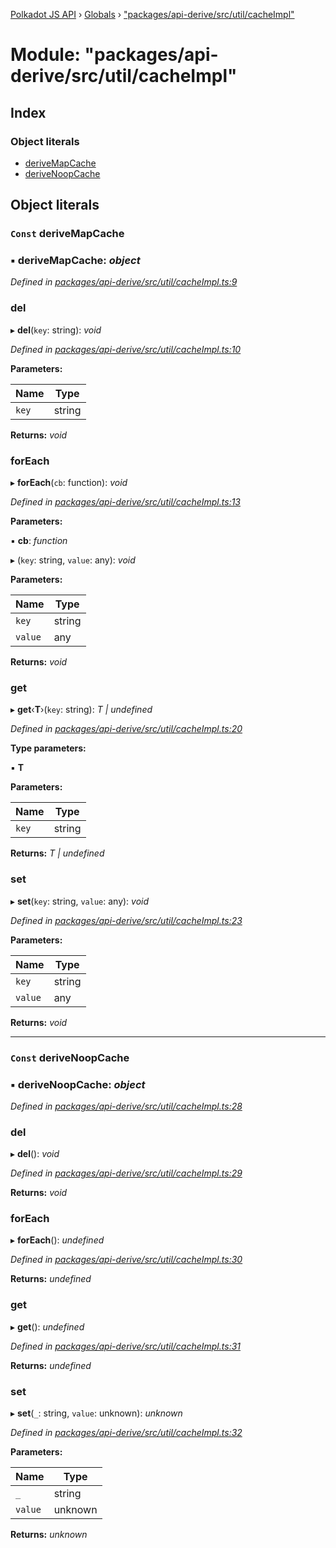 [Polkadot JS API](../README.md) › [Globals](../globals.md) › ["packages/api-derive/src/util/cacheImpl"](_packages_api_derive_src_util_cacheimpl_.md)

# Module: "packages/api-derive/src/util/cacheImpl"

## Index

### Object literals

* [deriveMapCache](_packages_api_derive_src_util_cacheimpl_.md#const-derivemapcache)
* [deriveNoopCache](_packages_api_derive_src_util_cacheimpl_.md#const-derivenoopcache)

## Object literals

### `Const` deriveMapCache

### ▪ **deriveMapCache**: *object*

*Defined in [packages/api-derive/src/util/cacheImpl.ts:9](https://github.com/polkadot-js/api/blob/80c578fe7/packages/api-derive/src/util/cacheImpl.ts#L9)*

###  del

▸ **del**(`key`: string): *void*

*Defined in [packages/api-derive/src/util/cacheImpl.ts:10](https://github.com/polkadot-js/api/blob/80c578fe7/packages/api-derive/src/util/cacheImpl.ts#L10)*

**Parameters:**

Name | Type |
------ | ------ |
`key` | string |

**Returns:** *void*

###  forEach

▸ **forEach**(`cb`: function): *void*

*Defined in [packages/api-derive/src/util/cacheImpl.ts:13](https://github.com/polkadot-js/api/blob/80c578fe7/packages/api-derive/src/util/cacheImpl.ts#L13)*

**Parameters:**

▪ **cb**: *function*

▸ (`key`: string, `value`: any): *void*

**Parameters:**

Name | Type |
------ | ------ |
`key` | string |
`value` | any |

**Returns:** *void*

###  get

▸ **get**‹**T**›(`key`: string): *T | undefined*

*Defined in [packages/api-derive/src/util/cacheImpl.ts:20](https://github.com/polkadot-js/api/blob/80c578fe7/packages/api-derive/src/util/cacheImpl.ts#L20)*

**Type parameters:**

▪ **T**

**Parameters:**

Name | Type |
------ | ------ |
`key` | string |

**Returns:** *T | undefined*

###  set

▸ **set**(`key`: string, `value`: any): *void*

*Defined in [packages/api-derive/src/util/cacheImpl.ts:23](https://github.com/polkadot-js/api/blob/80c578fe7/packages/api-derive/src/util/cacheImpl.ts#L23)*

**Parameters:**

Name | Type |
------ | ------ |
`key` | string |
`value` | any |

**Returns:** *void*

___

### `Const` deriveNoopCache

### ▪ **deriveNoopCache**: *object*

*Defined in [packages/api-derive/src/util/cacheImpl.ts:28](https://github.com/polkadot-js/api/blob/80c578fe7/packages/api-derive/src/util/cacheImpl.ts#L28)*

###  del

▸ **del**(): *void*

*Defined in [packages/api-derive/src/util/cacheImpl.ts:29](https://github.com/polkadot-js/api/blob/80c578fe7/packages/api-derive/src/util/cacheImpl.ts#L29)*

**Returns:** *void*

###  forEach

▸ **forEach**(): *undefined*

*Defined in [packages/api-derive/src/util/cacheImpl.ts:30](https://github.com/polkadot-js/api/blob/80c578fe7/packages/api-derive/src/util/cacheImpl.ts#L30)*

**Returns:** *undefined*

###  get

▸ **get**(): *undefined*

*Defined in [packages/api-derive/src/util/cacheImpl.ts:31](https://github.com/polkadot-js/api/blob/80c578fe7/packages/api-derive/src/util/cacheImpl.ts#L31)*

**Returns:** *undefined*

###  set

▸ **set**(`_`: string, `value`: unknown): *unknown*

*Defined in [packages/api-derive/src/util/cacheImpl.ts:32](https://github.com/polkadot-js/api/blob/80c578fe7/packages/api-derive/src/util/cacheImpl.ts#L32)*

**Parameters:**

Name | Type |
------ | ------ |
`_` | string |
`value` | unknown |

**Returns:** *unknown*
